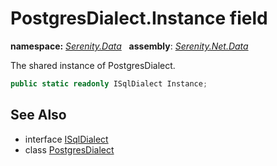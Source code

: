 # PostgresDialect.Instance field
**namespace:** *[Serenity.Data](../../README.md#serenity.data-namespace)*   **assembly**: *[Serenity.Net.Data](../../README.md)*

The shared instance of PostgresDialect.

```csharp
public static readonly ISqlDialect Instance;
```

## See Also

* interface [ISqlDialect](../ISqlDialect.md)
* class [PostgresDialect](../PostgresDialect.md)